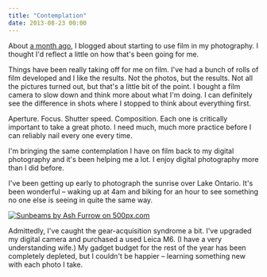 ```yaml
---
title: "Contemplation"
date: 2013-08-23 00:00
---
```


About [a month ago](https://ashfurrow.com/blog/film), I blogged about starting to use film in my photography. I thought I'd reflect a little on how that's been going for me.

Things have been really taking off for me on film. I've had a bunch of rolls of film developed and I like the results. Not the photos, but the results. Not all the pictures turned out, but that's a little bit of the point. I bought a film camera to slow down and think more about what I'm doing. I can definitely see the difference in shots where I stopped to think about everything first.

Aperture. Focus. Shutter speed. Composition. Each one is critically important to take a great photo. I need much, much more practice before I can reliably nail every one every time.

I'm bringing the same contemplation I have on film back to my digital photography and it's been helping me a lot. I enjoy digital photography more than I did before.

I've been getting up early to photograph the sunrise over Lake Ontario. It's been wonderful – waking up at 4am and biking for an hour to see something no one else is seeing in quite the same way.

 [![Sunbeams by Ash Furrow on 500px.com](http://pcdn.500px.net/43453186/83d81bf6788364ebcfa7416494ce8c85d11de6b3/4.jpg)](http://500px.com/photo/43453186)

Admittedly, I've caught the gear-acquisition syndrome a bit. I've upgraded my digital camera and purchased a used Leica M6. (I have a very understanding wife.) My gadget budget for the rest of the year has been completely depleted, but I couldn't be happier – learning something new with each photo I take.

<!-- more -->

